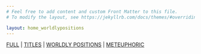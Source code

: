 ```yaml
---
# Feel free to add content and custom Front Matter to this file.
# To modify the layout, see https://jekyllrb.com/docs/themes/#overriding-theme-defaults

layout: home_worldlypositions
---
```

[FULL](index.markdown) | [TITLES](/index) | [WORLDLY POSITIONS](/worldlypositions.markdown) | [METEUPHORIC](meteuphoric.markdown)
